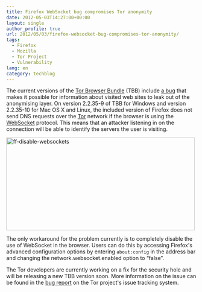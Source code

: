 ```yaml
---
title: Firefox WebSocket bug compromises Tor anonymity
date: 2012-05-03T14:27:00+00:00
layout: single
author_profile: true
url: 2012/05/03/firefox-websocket-bug-compromises-tor-anonymity/
tags:
  - Firefox
  - Mozilla
  - Tor Project
  - Vulnerability
lang: en
category: techblog
---
```

The current versions of the [Tor Browser Bundle](https://www.torproject.org/projects/torbrowser.html.en) (TBB) include [a bug](https://blog.torproject.org/blog/firefox-security-bug-proxy-bypass-current-tbbs) that makes it possible for information about visited web sites to leak out of the anonymising layer. On version 2.2.35-9 of TBB for Windows and version 2.2.35-10 for Mac OS X and Linux, the included version of Firefox does not send DNS requests over the [Tor](https://www.torproject.org/) network if the browser is using the [WebSocket](https://en.wikipedia.org/wiki/WebSocket) protocol. This means that an attacker listening in on the connection will be able to identify the servers the user is visiting. 

[<img title="ff-disable-websockets" border="0" alt="ff-disable-websockets" src="http://lh4.ggpht.com/-XJRuy4wq-gY/T6KOvMQFaPI/AAAAAAAAF3I/4Ad6Qd26Rp0/ff-disable-websockets_thumb%25255B1%25255D.png?imgmax=800" width="500" height="246" />](http://lh6.ggpht.com/-NJ68KMUisnk/T6KOsiHtmCI/AAAAAAAAF3A/C4FhgvY0gmM/s1600-h/ff-disable-websockets%25255B3%25255D.png) 

The only workaround for the problem currently is to completely disable the use of WebSocket in the browser. Users can do this by accessing Firefox's advanced configuration options by entering `about:config` in the address bar and changing the network.websocket.enabled option to “false”. 

The Tor developers are currently working on a fix for the security hole and will be releasing a new TBB version soon. More information on the issue can be found in the [bug report](https://trac.torproject.org/projects/tor/ticket/5741) on the Tor project's issue tracking system.